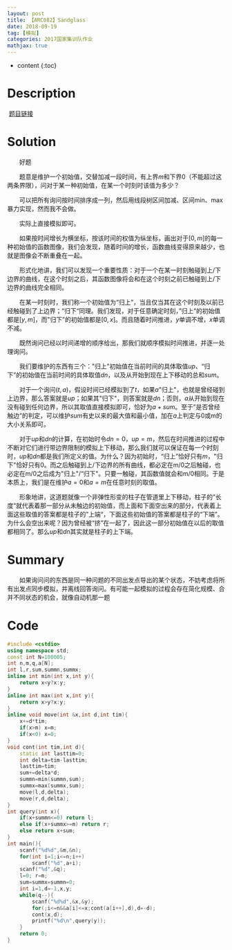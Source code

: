 ```yaml
---
layout: post
title: 【ARC082】Sandglass
date: 2018-09-19
tag: [模拟]
categories: 2017国家集训队作业
mathjax: true
---
```

* content
{:toc}

# Description

​	[题目链接](https://arc082.contest.atcoder.jp/tasks/arc082_d)



# Solution

　　好题

　　题意是维护一个初始值，交替加减一段时间，有上界$m$和下界0（不能超过这两条界限），问对于某一种初始值，在某一个时刻时该值为多少？

　　可以把所有询问按时间排序成一列，然后用线段树区间加减、区间min、max暴力实现，然而我不会做。

　　实际上直接模拟即可。

　　如果按时间增长为横坐标，按该时间的权值为纵坐标，画出对于$[0,m]$的每一种初始值的函数图像，我们会发现，随着时间的增长，函数曲线变得原来越少，也就是图像会不断重叠在一起。

　　形式化地讲，我们可以发现一个重要性质：对于一个在某一时刻触碰到上/下边界的曲线，在这个时刻之后，其函数图像将会和在这个时刻之前已触碰到上/下边界的曲线完全相同。

　　在某一时刻时，我们称一个初始值为“归上”，当且仅当其在这个时刻及以前已经触碰到了上边界；“归下“同理。我们发现，对于任意确定时刻，”归上“的初始值都是$[y,m]$，而"归下"的初始值都是$[0,x]$。而且随着时间推进，$y$单调不增，$x$单调不减。

　　既然询问已经以时间递增的顺序给出，那我们就顺序模拟时间推进，并逐一处理询问。

　　我们要维护的东西有三个："归上"初始值在当前时间的具体取值$up$、“归下”的初始值在当前时间的具体取值$dn$，以及从开始到现在上下移动的总和$sum$。

　　对于一个询问$(t,a)$，假设时间已经模拟到了$t$，如果$a$"归上"，也就是曾经碰到上边界，那么答案就是$up$；如果其"归下"，则答案就是$dn$；否则，$a$从开始到现在没有碰到任何边界，所以其取值直接模拟即可，恰好为$a+sum$。至于”是否曾经触边“的判定，可以维护$sum$有史以来的最大值和最小值，加在$a$上判定与0或m的大小关系即可。

　　对于$up$和$dn$的计算，在初始时令$dn=0$，$up=m$，然后在时间推进的过程中不断对它们进行带边界限制的模拟上下移动，那么我们就可以保证在每一个时刻时，$up$和$dn$都是我们所定义的值。为什么？因为初始时，“归上”恰好只有$m$，"归下"恰好只有0。而之后触碰到上/下边界的所有曲线，都必定在m/0之后触碰，也必定在m/0之后成为"归上"/“归下"。只要一触碰，其函数值就会和m/0相同。于是本质上，我们是在维护$a=0$和$a=m$在任意时刻的取值。

　　形象地讲，这道题就像一个非弹性形变的柱子在管道里上下移动，柱子的”长度“就代表着那一部分从未触边的初始值，而上面和下面空出来的部分，代表着上面这些取值的答案都是柱子的”上端“，下面这些初始值的答案都是柱子的“下端”。为什么会空出来呢？因为曾经被“挤”在一起了，因此这一部分初始值在以后的取值都相同了。那么$up$和$dn$其实就是柱子的上下端。

# Summary

　　如果询问问的东西是同一种问题的不同出发点导出的某个状态，不妨考虑将所有出发点同步模拟，并离线回答询问。有可能一起模拟的过程会存在简化规模、合并不同状态的机会，就像自动机那一题

# Code

```c++
#include <cstdio>
using namespace std;
const int N=100005;
int n,m,q,a[N];
int l,r,sum,summn,summx;
inline int min(int x,int y){
	return x<y?x:y;
}
inline int max(int x,int y){
	return x>y?x:y;
}
inline void move(int &x,int d,int tim){
	x+=d*tim;	
	if(x>m) x=m;
	if(x<0) x=0;
}
void cont(int tim,int d){
	static int lasttim=0;
	int delta=tim-lasttim;
	lasttim=tim;
	sum+=delta*d;
	summn=min(summn,sum);
	summx=max(summx,sum);
	move(l,d,delta);
	move(r,d,delta);
}
int query(int x){
	if(x+summn<=0) return l;
	else if(x+summx>=m) return r;
	else return x+sum;
}
int main(){
	scanf("%d%d",&m,&n);
	for(int i=1;i<=n;i++)
		scanf("%d",a+i);
	scanf("%d",&q);
	l=0; r=m;
	sum=summx=summn=0;
	int i=1,d=-1,x,y;
	while(q--){
		scanf("%d%d",&x,&y);
		for(;i<=n&&a[i]<=x;cont(a[i++],d),d=-d);
		cont(x,d);
		printf("%d\n",query(y));
	}
	return 0;
}
```

